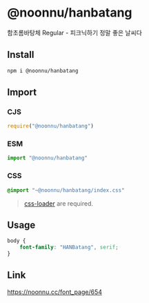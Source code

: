 # @noonnu/hanbatang
함초롬바탕체 Regular - 피크닉하기 정말 좋은 날씨다

## Install
```sh
npm i @noonnu/hanbatang
```
## Import
### CJS
```js
require("@noonnu/hanbatang")
```
### ESM
```js
import "@noonnu/hanbatang"
```
### CSS 
```css
@import "~@noonnu/hanbatang/index.css"
```
> [css-loader](https://github.com/webpack-contrib/css-loader) are required.

## Usage
```css
body {
    font-family: "HANBatang", serif;
}
```

## Link
https://noonnu.cc/font_page/654